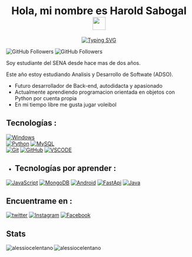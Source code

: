 <h1 align="center"><b>Hola, mi nombre es Harold Sabogal </b><img src="https://media.giphy.com/media/hvRJCLFzcasrR4ia7z/giphy.gif" width="35"></h1>


<p align="center">
<a href="https://git.io/typing-svg"><img src="https://readme-typing-svg.demolab.com?font=Fira+Code&weight=500&size=24&pause=1000&color=822EC3&center=true&multiline=true&width=435&lines=Software+developer" alt="Typing SVG" /></a>
</p>


![GitHub Followers](https://img.shields.io/github/followers/dst3v3n?style=social)
![GitHub Followers](https://img.shields.io/github/stars/dst3v3n?style=social)

Soy estudiante del SENA desde hace mas de dos años.

Este año estoy estudiando Analisis y Desarrollo de Softwate (ADSO).

* Futuro desarrollador de Back-end, autodidacta y apasionado
* Actualmente aprendiendo programacion orientada en objetos con Python por cuenta propia
* En mi tiempo libre me gusta jugar voleibol

## Tecnologías :

[![Windows](https://img.shields.io/badge/Windows-802DBF?style=for-the-badge&logo=windows&logoColor=white&labelColor=black)]()
</br>
[![Python](https://img.shields.io/badge/Python-802DBF?style=for-the-badge&logo=python&logoColor=white&labelColor=black)]()
[![MySQL](https://img.shields.io/badge/MySQL-802DBF?style=for-the-badge&logo=mysql&logoColor=white&labelColor=black)]()
</br>
[![Git](https://img.shields.io/badge/Git-802DBF?style=for-the-badge&logo=git&logoColor=white&labelColor=black)]()
[![GitHub](https://img.shields.io/badge/github-802DBF?style=for-the-badge&logo=github&logoColor=white&labelColor=black)]()
[![VSCODE](https://img.shields.io/badge/Visual_Studio_Code-802DBF?style=for-the-badge&logo=visual-studio-code&logoColor=white&labelColor=black)]()

* ## Tecnologías por aprender :

[![JavaScript](https://img.shields.io/badge/JavaScript-FFC300?style=for-the-badge&logo=javascript&logoColor=white&labelColor=black)]()
[![MongoDB](https://img.shields.io/badge/MongoDB-FFC300?style=for-the-badge&logo=mongodb&logoColor=white&labelColor=black)]()
[![Android](https://img.shields.io/badge/Android-FFC300?style=for-the-badge&logo=android&logoColor=white&labelColor=black)]()
[![FastApi](https://img.shields.io/badge/FastApi-FFC300?style=for-the-badge&logo=FastApi&logoColor=white&labelColor=black)]()
[![Java](https://img.shields.io/badge/java-FFC300?style=for-the-badge&logo=java&logoColor=white&labelColor=black)]()
<br>


## Encuentrame en :
[![twitter](https://img.shields.io/badge/Twitter-@dst3v3n-1877F2?style=for-the-badge&logo=twitter&logoColor=white&labelColor=101010)](https://twitter.com/dst3v3n_)
[![Instagram](https://img.shields.io/badge/Instagram-@dst3v3n-1877F2?style=for-the-badge&logo=instagram&logoColor=white&labelColor=101010)](https://www.instagram.com/dst3v3n/)
[![Facebook](https://img.shields.io/badge/Facebook-@dst3v3n-1877F2?style=for-the-badge&logo=facebook&logoColor=white&labelColor=101010)](https://www.facebook.com/dst3v3n/)


## Stats

<p><img align="left" src="https://github-readme-stats.vercel.app/api?username=dst3v3n&show_icons=true&locale=en&theme=material-palenight" alt="alessiocelentano" /></p>
<p><img align="left" src="https://github-readme-stats.vercel.app/api/top-langs?username=dst3v3n&show_icons=true&locale=en&layout=compact&theme=material-palenight" alt="alessiocelentano" /></p>
